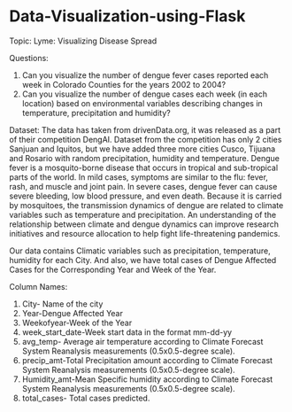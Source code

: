 # Data-Visualization-using-Flask

 Topic: Lyme: Visualizing Disease Spread

Questions:
1.	Can you visualize the number of dengue fever cases reported each week in Colorado Counties for the years 2002 to 2004?
2.	Can you visualize the number of dengue cases each week (in each location) based on environmental variables describing changes in temperature, precipitation and humidity?

Dataset:
The data has taken from drivenData.org, it was released as a part of their competition DengAI.
Dataset from the competition has only 2 cities Sanjuan and Iquitos, but we have added three more cities Cusco, Tijuana and Rosario with random precipitation, humidity and temperature.
Dengue fever is a mosquito-borne disease that occurs in tropical and sub-tropical parts of the world. In mild cases, symptoms are similar to the flu: fever, rash, and muscle and joint pain. In severe cases, dengue fever can cause severe bleeding, low blood pressure, and even death. Because it is carried by mosquitoes, the transmission dynamics of dengue are related to climate variables such as temperature and precipitation. An understanding of the relationship between climate and dengue dynamics can improve research initiatives and resource allocation to help fight life-threatening pandemics.

Our data contains Climatic variables such as precipitation, temperature, humidity for each City. And also, we have total cases of Dengue Affected Cases for the Corresponding Year and Week of the Year.

Column Names:
1.	City- Name of the city
2.	Year-Dengue Affected Year
3.	Weekofyear-Week of the Year 
4.	week_start_date-Week start data in the format mm-dd-yy
5.	avg_temp- Average air temperature according to Climate Forecast System Reanalysis                             measurements (0.5x0.5-degree scale).
6.	precip_amt-Total Precipitation amount according to Climate Forecast System Reanalysis                                measurements (0.5x0.5-degree scale).
7.	Humidity_amt-Mean Specific humidity according to Climate Forecast System Reanalysis                                        measurements (0.5x0.5-degree scale).
8.	total_cases- Total cases predicted.


